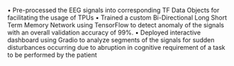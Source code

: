 • Pre-processed the EEG signals into corresponding TF Data Objects for facilitating the usage of TPUs
• Trained a custom Bi-Directional Long Short Term Memory Network using TensorFlow to detect anomaly of the signals with an overall validation accuracy of 99%.
• Deployed interactive dashboard using Gradio to analyze segments of the signals for sudden disturbances occurring due to abruption in cognitive requirement of a task to be performed by the patient
